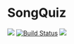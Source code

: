 # SongQuiz
![](https://img.shields.io/github/license/arpadfodor/SongQuiz) [![Build Status](https://travis-ci.com/arpadfodor/SongQuiz.svg?branch=master)](https://travis-ci.com/arpadfodor/SongQuiz) ![](https://img.shields.io/badge/Mobile%20SW%20Laboratory-lab%204-blue)

